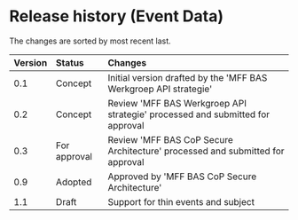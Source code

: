 # Release history (Event Data)

The changes are sorted by most recent last.

| Version | Status   | Changes    |
| :------ | :------- | :--------- |
| 0.1  | Concept      | Initial version drafted by the 'MFF BAS Werkgroep API strategie' |
| 0.2  | Concept      | Review 'MFF BAS Werkgroep API strategie' processed and submitted for approval |
| 0.3  | For approval | Review 'MFF BAS CoP Secure Architecture' processed and submitted for approval |
| 0.9  | Adopted      | Approved by 'MFF BAS CoP Secure Architecture' |
| 1.1  | Draft        | Support for thin events and subject |
